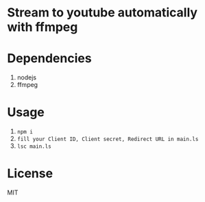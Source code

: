 # Stream to youtube automatically with ffmpeg

# Dependencies
1. nodejs
2. ffmpeg

# Usage
1. `npm i`
2. `fill your Client ID, Client secret, Redirect URL in main.ls`
3. `lsc main.ls`

# License

MIT